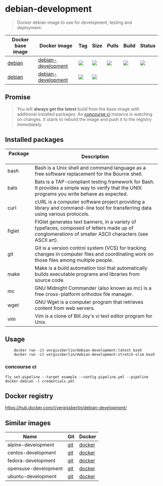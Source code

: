 # debian-development

> Docker debian image to use for development, testing and deployment.

| Docker base image | Docker image            | Tag           | Size   | Pulls  | Build  | Status |
| ----------------- | ----------------------- | ------------- | ------ | ------ | ------ | ------ |
| [debian][1]       | [debian-development][2] | [![][9]][11]  | ![][4] | ![][6] | ![][7] | ![][8] |
| [debian][1]       | [debian-development][2] | [![][10]][12] | ![][5] |        |        |        |

[1]: https://hub.docker.com/_/debian/
[2]: https://hub.docker.com/r/vergissberlin/debian-development/
[3]: https://hub.docker.com/r/vergissberlin/debian-development/tags/
[4]: https://images.microbadger.com/badges/image/vergissberlin/debian-development.svg
[5]: https://images.microbadger.com/badges/image/vergissberlin/debian-development:stretch-slim.svg
[6]: https://img.shields.io/docker/pulls/vergissberlin/debian-development.svg?style=flat-square
[7]: https://img.shields.io/docker/automated/vergissberlin/debian-development.svg?style=flat-square
[8]: https://img.shields.io/docker/build/vergissberlin/debian-development.svg?style=flat-square
[9]: https://images.microbadger.com/badges/version/vergissberlin/debian-development.svg
[10]: https://images.microbadger.com/badges/version/vergissberlin/debian-development:stretch-slim.svg
[11]: https://microbadger.com/images/vergissberlin/debian-development:latest
[12]: https://microbadger.com/images/vergissberlin/debian-development:stretch-slim

## Promise

> You will **always get the latest** build from the base image with additional installed packages. 
> An [concourse ci](http://concourse.ci) instance is watching on changes. It starts to rebuild the image and push it to the registry immediately.


## Installed packages

| Package       | Description                                                                                                |
| ------------- | ---------------------------------------------------------------------------------------------------------- | 
| bash          | Bash is a Unix shell and command language as a free software replacement for the Bourne shell.             |
| bats          | Bats is a TAP-compliant testing framework for Bash. It provides a simple way to verify that the UNIX programs you write behave as expected. |
| curl          | cURL is a computer software project providing a library and command-line tool for transferring data using various protocols. |
| figlet        | FIGlet generates text banners, in a variety of typefaces, composed of letters made up of conglomerations of smaller ASCII characters (see ASCII art). |
| git           | Git is a version control system (VCS) for tracking changes in computer files and coordinating work on those files among multiple people. |
| make          | Make is a build automation tool that automatically builds executable programs and libraries from source code. |
| mc            | GNU Midnight Commander (also known as mc) is a free cross-platform orthodox file manager.                  |
| wget          | GNU Wget is a computer program that retrieves content from web servers.                                    |
| vim           | Vim is a clone of Bill Joy's vi text editor program for Unix.                                              |


## Usage

        docker run -it vergissberlin/debian-development:latest bash
        docker run -it vergissberlin/debian-development:stretch-slim bash

### concourse ci

```
fly set-pipeline --target example --config pipeline.yml --pipeline docker-debian -l credentials.yml
```


## Docker registry

https://hub.docker.com/r/vergissberlin/debian-development/


## Similar images

| Name                  | Git       | Docker       |
| --------------------- | --------- | ------------ |
| alpine-development    | [git][20] | [docker][25] |
| centos-development    | [git][30] | [docker][35] |
| fedora-development    | [git][40] | [docker][45] |
| opensuse-development  | [git][50] | [docker][55] |
| ubuntu-development    | [git][60] | [docker][65] |

[20]: https://github.com/vergissberlin/alpine-development
[25]: https://hub.docker.com/r/vergissberlin/alpine-development/
[30]: https://github.com/vergissberlin/centos-development
[35]: https://hub.docker.com/r/vergissberlin/centos-development/
[40]: https://github.com/vergissberlin/fedora-development
[45]: https://hub.docker.com/r/vergissberlin/fedora-development/
[50]: https://github.com/vergissberlin/opensuse-development
[55]: https://hub.docker.com/r/vergissberlin/opensuse-development/
[60]: https://github.com/vergissberlin/ubuntu-development
[65]: https://hub.docker.com/r/vergissberlin/ubuntu-development/
